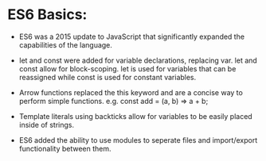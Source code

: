 # ES6 Basics:

- ES6 was a 2015 update to JavaScript that significantly expanded the capabilities of the language.

- let and const were added for variable declarations, replacing var. let and const allow for block-scoping. let is used for variables that can be reassigned while const is used for constant variables.

- Arrow functions replaced the this keyword and are a concise way to perform simple functions. e.g. const add = (a, b) => a + b;

- Template literals using backticks allow for variables to be easily placed inside of strings.

- ES6 added the ability to use modules to seperate files and import/export functionality between them.